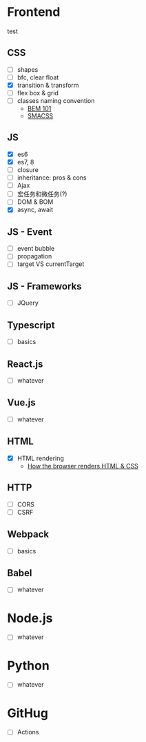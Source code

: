 # Frontend

test

## CSS

- [ ] shapes
- [ ] bfc, clear float
- [x] transition & transform
- [ ] flex box & grid
- [ ] classes naming convention
  - [BEM 101](https://css-tricks.com/bem-101/)
  - [SMACSS](http://smacss.com/)

## JS

- [x] es6
- [x] es7, 8
- [ ] closure
- [ ] inheritance: pros & cons
- [ ] Ajax
- [ ] 宏任务和微任务(?)
- [ ] DOM & BOM
- [x] async, await

## JS - Event

- [ ] event bubble
- [ ] propagation
- [ ] target VS currentTarget

## JS - Frameworks

- [ ] JQuery

## Typescript

- [ ] basics

## React.js

- [ ] whatever

## Vue.js

- [ ] whatever

## HTML

- [x] HTML rendering
  - [How the browser renders HTML & CSS](https://medium.com/@mustafa.abdelmogoud/how-the-browser-renders-html-css-27920d8ccaa6#:~:text=How%20the%20browser%20renders%20HTML%20%26%20CSS%201,elements%20on%20the%20screen.%20...%20More%20items...%20)

## HTTP

- [ ] CORS
- [ ] CSRF

## Webpack

- [ ] basics

## Babel

- [ ] whatever

# Node.js

- [ ] whatever

# Python

- [ ] whatever

# GitHug

- [ ] Actions

